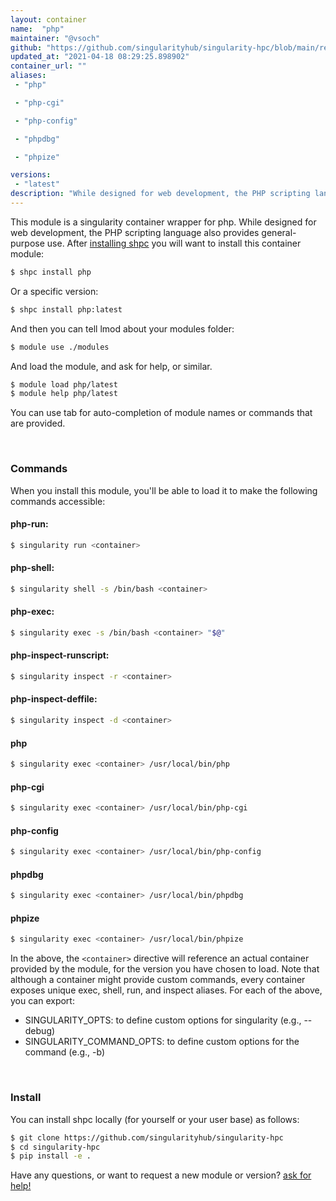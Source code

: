 ```yaml
---
layout: container
name:  "php"
maintainer: "@vsoch"
github: "https://github.com/singularityhub/singularity-hpc/blob/main/registry/php/container.yaml"
updated_at: "2021-04-18 08:29:25.898902"
container_url: ""
aliases:
 - "php"

 - "php-cgi"

 - "php-config"

 - "phpdbg"

 - "phpize"

versions:
 - "latest"
description: "While designed for web development, the PHP scripting language also provides general-purpose use."
---
```


This module is a singularity container wrapper for php.
While designed for web development, the PHP scripting language also provides general-purpose use.
After [installing shpc](#install) you will want to install this container module:

```bash
$ shpc install php
```

Or a specific version:

```bash
$ shpc install php:latest
```

And then you can tell lmod about your modules folder:

```bash
$ module use ./modules
```

And load the module, and ask for help, or similar.

```bash
$ module load php/latest
$ module help php/latest
```

You can use tab for auto-completion of module names or commands that are provided.

<br>

### Commands

When you install this module, you'll be able to load it to make the following commands accessible:

#### php-run:

```bash
$ singularity run <container>
```

#### php-shell:

```bash
$ singularity shell -s /bin/bash <container>
```

#### php-exec:

```bash
$ singularity exec -s /bin/bash <container> "$@"
```

#### php-inspect-runscript:

```bash
$ singularity inspect -r <container>
```

#### php-inspect-deffile:

```bash
$ singularity inspect -d <container>
```


#### php
       
```bash
$ singularity exec <container> /usr/local/bin/php
```


#### php-cgi
       
```bash
$ singularity exec <container> /usr/local/bin/php-cgi
```


#### php-config
       
```bash
$ singularity exec <container> /usr/local/bin/php-config
```


#### phpdbg
       
```bash
$ singularity exec <container> /usr/local/bin/phpdbg
```


#### phpize
       
```bash
$ singularity exec <container> /usr/local/bin/phpize
```



In the above, the `<container>` directive will reference an actual container provided
by the module, for the version you have chosen to load. Note that although a container
might provide custom commands, every container exposes unique exec, shell, run, and
inspect aliases. For each of the above, you can export:

 - SINGULARITY_OPTS: to define custom options for singularity (e.g., --debug)
 - SINGULARITY_COMMAND_OPTS: to define custom options for the command (e.g., -b)

<br>
  
### Install

You can install shpc locally (for yourself or your user base) as follows:

```bash
$ git clone https://github.com/singularityhub/singularity-hpc
$ cd singularity-hpc
$ pip install -e .
```

Have any questions, or want to request a new module or version? [ask for help!](https://github.com/singularityhub/singularity-hpc/issues)